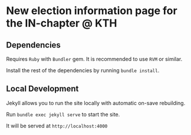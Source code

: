 # New election information page for the IN-chapter @ KTH

## Dependencies

Requires `Ruby` with `Bundler` gem.
It is recommended to use `RVM` or similar.

Install the rest of the dependencies by running `bundle install`.

## Local Development

Jekyll allows you to run the site locally with automatic on-save rebuilding.

Run `bundle exec jekyll serve` to start the site.

It will be served at `http://localhost:4000`
